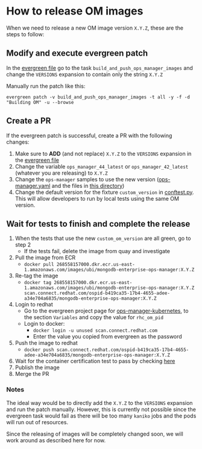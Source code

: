 # How to release OM images

When we need to release a new OM image version `X.Y.Z`, these are the steps to follow:

## Modify and execute evergreen patch
In the [evergreen file](../../.evergreen.yml) go to the task `build_and_push_ops_manager_images` and change the `VERSIONS` expansion to contain only the string `X.Y.Z`

Manually run the patch like this:
```
evergreen patch -v build_and_push_ops_manager_images -t all -y -f -d "Building OM" -u --browse
```

## Create a PR
If the evergreen patch is successful, create a PR with the following changes:

1. Make sure to **ADD** (and not replace) `X.Y.Z` to the `VERSIONS` expansion in the [evergreen file](../../.evergreen.yml)
1. Change the variable `ops_manager_44_latest` or `ops_manager_42_latest` (whatever you are releasing) to `X.Y.Z`
1. Change the `ops-manager` samples to use the new version ([ops-manager.yaml](../../deploy/crds/samples/ops-manager.yaml) and the files in [this directory](../../public/samples/ops-manager))
1. Change the default version for the fixture `custom_version` in [conftest.py](../../docker/mongodb-enterprise-tests/tests/conftest.py). This will allow developers to run by local tests using the same OM version.

## Wait for tests to finish and complete the release
1. When the tests that use the new `custom_om_version` are all green, go to step 2
   * If the tests fail, delete the image from quay and investigate
1. Pull the image from ECR
   * ```docker pull 268558157000.dkr.ecr.us-east-1.amazonaws.com/images/ubi/mongodb-enterprise-ops-manager:X.Y.Z```
1. Re-tag the image
   * ```docker tag 268558157000.dkr.ecr.us-east-1.amazonaws.com/images/ubi/mongodb-enterprise-ops-manager:X.Y.Z scan.connect.redhat.com/ospid-b419ca35-17b4-4655-adee-a34e704a6835/mongodb-enterprise-ops-manager:X.Y.Z```
1. Login to redhat
   * Go to the evergreen project page for [ops-manager-kubernetes](https://evergreen.mongodb.com/projects##ops-manager-kubernetes), to the section `Variables` and copy the value for `rhc_om_pid`
   * Login to docker:
     * ```docker login -u unused scan.connect.redhat.com```
     * Enter the value you copied from evergreen as the password
1. Push the image to redhat
   * ```docker push scan.connect.redhat.com/ospid-b419ca35-17b4-4655-adee-a34e704a6835/mongodb-enterprise-ops-manager:X.Y.Z```
1. Wait for the container certification test to pass by checking [here](https://connect.redhat.com/project/2207181/images)
1. Publish the image
1. Merge the PR

### Notes
The ideal way would be to directly add the `X.Y.Z` to the `VERSIONS` expansion and run the patch manually.
However, this is currently not possible since the evergreen task would fail as there will be too many `kaniko` jobs and the pods will run out of resources.

Since the releasing of images will be completely changed soon, we will work around as described here for now.
